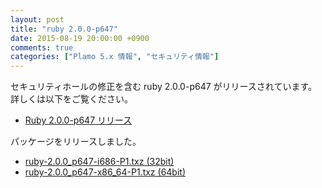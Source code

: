 ```yaml
---
layout: post
title: "ruby 2.0.0-p647"
date: 2015-08-19 20:00:00 +0900
comments: true
categories: ["Plamo 5.x 情報", "セキュリティ情報"]
---
```

セキュリティホールの修正を含む ruby 2.0.0-p647 がリリースされています。詳しくは以下をご覧ください。

* [Ruby 2.0.0-p647 リリース](https://www.ruby-lang.org/ja/news/2015/08/18/ruby-2-0-0-p647-released/)

パッケージをリリースしました。

* [ruby-2.0.0_p647-i686-P1.txz (32bit)](ftp://plamo.linet.gr.jp/pub/Plamo-5.x/x86/plamo/01_minimum/ruby-2.0.0_p647-i686-P1.txz)
* [ruby-2.0.0_p647-x86_64-P1.txz (64bit)](ftp://plamo.linet.gr.jp/pub/Plamo-5.x/x86_64/plamo/01_minimum/ruby-2.0.0_p647-x86_64-P1.txz)
